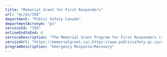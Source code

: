 ```yaml
---
title: "Memorial Grant for First Responders"
url: "gc/ps/356"
department: "Public Safety Canada"
departmentAcronym: "ps"
serviceId: "356"
onlineEndtoEnd: 0
serviceDescription: "The Memorial Grant Program for First Responders is to recognize the service and sacrifice of Canada's first responders whose deaths are attributable to their duties, including deaths resulting from occupational illness or psychological impairment (i.e., suicide), while keeping Canadians safe"
serviceUrl: "https://memorialgrant.ca/,https://www.publicsafety.gc.ca/cnt/bt/mmrl-grnt-prgrm/index-en.aspx"
programDescription: "Emergency Response/Recovery"
---
```

